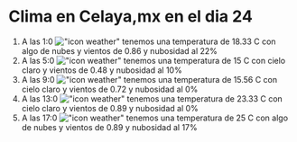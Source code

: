 # Clima en Celaya,mx en el dia 24

1. A las 1:0 !["icon weather"](http://openweathermap.org/img/w/02n.png) tenemos una temperatura de 18.33 C con algo de nubes y  vientos de 0.86 y nubosidad al 22%
1. A las 5:0 !["icon weather"](http://openweathermap.org/img/w/01n.png) tenemos una temperatura de 15 C con cielo claro y  vientos de 0.48 y nubosidad al 10%
1. A las 9:0 !["icon weather"](http://openweathermap.org/img/w/01d.png) tenemos una temperatura de 15.56 C con cielo claro y  vientos de 0.72 y nubosidad al 0%
1. A las 13:0 !["icon weather"](http://openweathermap.org/img/w/01d.png) tenemos una temperatura de 23.33 C con cielo claro y  vientos de 0.89 y nubosidad al 0%
1. A las 17:0 !["icon weather"](http://openweathermap.org/img/w/02d.png) tenemos una temperatura de 25 C con algo de nubes y  vientos de 0.89 y nubosidad al 17%
